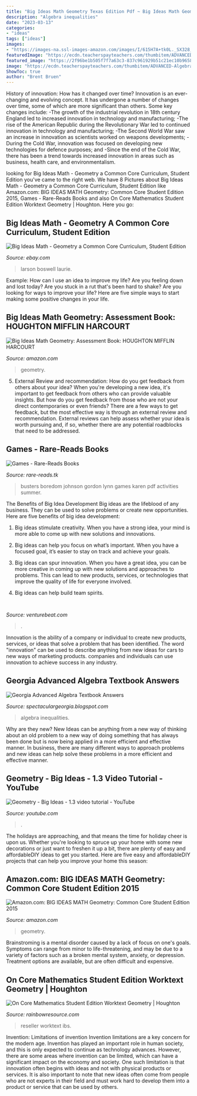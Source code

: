 ```yaml
---
title: "Big Ideas Math Geometry Texas Edition Pdf ~ Big Ideas Math Geometry: Assessment Book: Houghton Mifflin Harcourt"
description: "Algebra inequalities"
date: "2023-03-13"
categories:
- "ideas"
tags: ["ideas"]
images:
- "https://images-na.ssl-images-amazon.com/images/I/615H7A+tk0L._SX328_BO1,204,203,200_.jpg"
featuredImage: "https://ecdn.teacherspayteachers.com/thumbitem/ADVANCED-Algebra-Unit-for-Special-Education-with-lesson-plans-4544226-1556964965/original-4544226-1.jpg"
featured_image: "https://2f96be1b505f7f7a63c3-837c961929b51c21ec10b9658b068d6c.ssl.cf2.rackcdn.com/products/018752.jpg"
image: "https://ecdn.teacherspayteachers.com/thumbitem/ADVANCED-Algebra-Unit-for-Special-Education-with-lesson-plans-4544226-1556964965/original-4544226-1.jpg"
ShowToc: true
author: "Brent Bruen"
---
```



History of innovation: How has it changed over time?
Innovation is an ever-changing and evolving concept. It has undergone a number of changes over time, some of which are more significant than others. 
Some key changes include: 
-The growth of the industrial revolution in 18th century England led to increased innovation in technology and manufacturing; 
-The rise of the American Republic during the Revolutionary War led to continued innovation in technology and manufacturing; 
-The Second World War saw an increase in innovation as scientists worked on weapons developments; 
-During the Cold War, innovation was focused on developing new technologies for defence purposes; and 
-Since the end of the Cold War, there has been a trend towards increased innovation in areas such as business, health care, and environmentalism.

	

		
looking for Big Ideas Math - Geometry a Common Core Curriculum, Student Edition you've came to the right web. We have 8 Pictures about Big Ideas Math - Geometry a Common Core Curriculum, Student Edition like Amazon.com: BIG IDEAS MATH Geometry: Common Core Student Edition 2015, Games - Rare-Reads Books and also On Core Mathematics Student Edition Worktext Geometry | Houghton. Here you go:
		
    
## Big Ideas Math - Geometry A Common Core Curriculum, Student Edition

<img loading=lazy src="https://i.ebayimg.com/thumbs/images/g/kAwAAOSwrkJe6XCD/s-l96.jpg" onerror="this.onerror=null;this.src='https://tse3.mm.bing.net/th?id=OIP.UQoo-zDgFFfAXtkIzSNC0QAAAA&amp;pid=15.1';" alt="Big Ideas Math - Geometry a Common Core Curriculum, Student Edition">

_Source: ebay.com_

>larson boswell laurie. 

	

Example: How can I use an idea to improve my life?
Are you feeling down and lost today? Are you stuck in a rut that's been hard to shake? Are you looking for ways to improve your life? Here are five simple ways to start making some positive changes in your life.

    
## Big Ideas Math Geometry: Assessment Book: HOUGHTON MIFFLIN HARCOURT

<img loading=lazy src="https://images-na.ssl-images-amazon.com/images/I/41FOzzGogrL._SY291_BO1,204,203,200_QL40_ML2_.jpg" onerror="this.onerror=null;this.src='https://tse4.mm.bing.net/th?id=OIP.V6-yS6ZNK9q-fg9T7zlnbAAAAA&amp;pid=15.1';" alt="Big Ideas Math Geometry: Assessment Book: HOUGHTON MIFFLIN HARCOURT">

_Source: amazon.com_

>geometry. 

	

5. External Review and recommendation: How do you get feedback from others about your idea?
When you're developing a new idea, it's important to get feedback from others who can provide valuable insights. But how do you get feedback from those who are not your direct contemporaries or even friends? There are a few ways to get feedback, but the most effective way is through an external review and recommendation. External reviews can help assess whether your idea is worth pursuing and, if so, whether there are any potential roadblocks that need to be addressed.

    
## Games - Rare-Reads Books

<img loading=lazy src="https://images-na.ssl-images-amazon.com/images/I/615H7A+tk0L._SX328_BO1,204,203,200_.jpg" onerror="this.onerror=null;this.src='https://tse4.mm.bing.net/th?id=OIP.F1fhc307HJZlgSbSAmWaQAAAAA&amp;pid=15.1';" alt="Games - Rare-Reads Books">

_Source: rare-reads.tk_

>busters boredom johnson gordon lynn games karen pdf activities summer. 

	

The Benefits of Big Idea Development
Big ideas are the lifeblood of any business. They can be used to solve problems or create new opportunities. Here are five benefits of big idea development:
1. Big ideas stimulate creativity. When you have a strong idea, your mind is more able to come up with new solutions and innovations.

2. Big ideas can help you focus on what’s important. When you have a focused goal, it’s easier to stay on track and achieve your goals.

3. Big ideas can spur innovation. When you have a great idea, you can be more creative in coming up with new solutions and approaches to problems. This can lead to new products, services, or technologies that improve the quality of life for everyone involved.

4. Big ideas can help build team spirits.

    
## 

<img loading=lazy src="https://venturebeat.com/wp-content/uploads/2019/05/AI-development-kit-asus-zenbook.png" onerror="this.onerror=null;this.src='https://tse2.mm.bing.net/th?id=OIP.8jArF42QqFknpNrXOfRKQwHaF7&amp;pid=15.1';" alt="">

_Source: venturebeat.com_

>. 

	

Innovation is the ability of a company or individual to create new products, services, or ideas that solve a problem that has been identified. The word "innovation" can be used to describe anything from new ideas for cars to new ways of marketing products. companies and individuals can use innovation to achieve success in any industry.

    
## Georgia Advanced Algebra Textbook Answers

<img loading=lazy src="https://ecdn.teacherspayteachers.com/thumbitem/ADVANCED-Algebra-Unit-for-Special-Education-with-lesson-plans-4544226-1556964965/original-4544226-1.jpg" onerror="this.onerror=null;this.src='https://tse3.mm.bing.net/th?id=OIP.wsNUYrku6pGX2dcUqHNVSwAAAA&amp;pid=15.1';" alt="Georgia Advanced Algebra Textbook Answers">

_Source: spectaculargeorgia.blogspot.com_

>algebra inequalities. 

	

Why are they new?
New Ideas can be anything from a new way of thinking about an old problem to a new way of doing something that has always been done but is now being applied in a more efficient and effective manner. In business, there are many different ways to approach problems and new ideas can help solve these problems in a more efficient and effective manner.

    
## Geometry - Big Ideas - 1.3 Video Tutorial - YouTube

<img loading=lazy src="https://i.ytimg.com/vi/rjXGI12Xdts/maxresdefault.jpg" onerror="this.onerror=null;this.src='https://tse2.mm.bing.net/th?id=OIP.dJKClJzy19fFqHIN3wdEOAHaEK&amp;pid=15.1';" alt="Geometry - Big Ideas - 1.3 video tutorial - YouTube">

_Source: youtube.com_

>. 

	

The holidays are approaching, and that means the time for holiday cheer is upon us. Whether you're looking to spruce up your home with some new decorations or just want to freshen it up a bit, there are plenty of easy and affordableDIY ideas to get you started. Here are five easy and affordableDIY projects that can help you improve your home this season: 

    
## Amazon.com: BIG IDEAS MATH Geometry: Common Core Student Edition 2015

<img loading=lazy src="https://images-na.ssl-images-amazon.com/images/I/31tC-xJliOL._BO1,204,203,200_QL40_.jpg" onerror="this.onerror=null;this.src='https://tse4.mm.bing.net/th?id=OIP.ceGbC2bXZD6czsk9Av-DRwAAAA&amp;pid=15.1';" alt="Amazon.com: BIG IDEAS MATH Geometry: Common Core Student Edition 2015">

_Source: amazon.com_

>geometry. 

	

Brainstroming is a mental disorder caused by a lack of focus on one's goals. Symptoms can range from minor to life-threatening, and may be due to a variety of factors such as a broken mental system, anxiety, or depression. Treatment options are available, but are often difficult and expensive.

    
## On Core Mathematics Student Edition Worktext Geometry | Houghton

<img loading=lazy src="https://2f96be1b505f7f7a63c3-837c961929b51c21ec10b9658b068d6c.ssl.cf2.rackcdn.com/products/018752.jpg" onerror="this.onerror=null;this.src='https://tse2.mm.bing.net/th?id=OIP.76VxsG_WMrbLrrN9Z1WL3AHaJy&amp;pid=15.1';" alt="On Core Mathematics Student Edition Worktext Geometry | Houghton">

_Source: rainbowresource.com_

>reseller worktext ibs. 

	

Invention: Limitations of invention
Invention limitations are a key concern for the modern age. Invention has played an important role in human society, and this is only expected to continue as technology advances. However, there are some areas where invention can be limited, which can have a significant impact on the economy and society. One such limitation is that innovation often begins with ideas and not with physical products or services. It is also important to note that new ideas often come from people who are not experts in their field and must work hard to develop them into a product or service that can be used by others.

